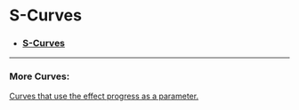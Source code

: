 # S-Curves

- ### [S-Curves](S/README.md)

---

### More Curves:
 [Curves that use the effect progress as a parameter.](../../Auto-synced_parameters/progress/README.md)



